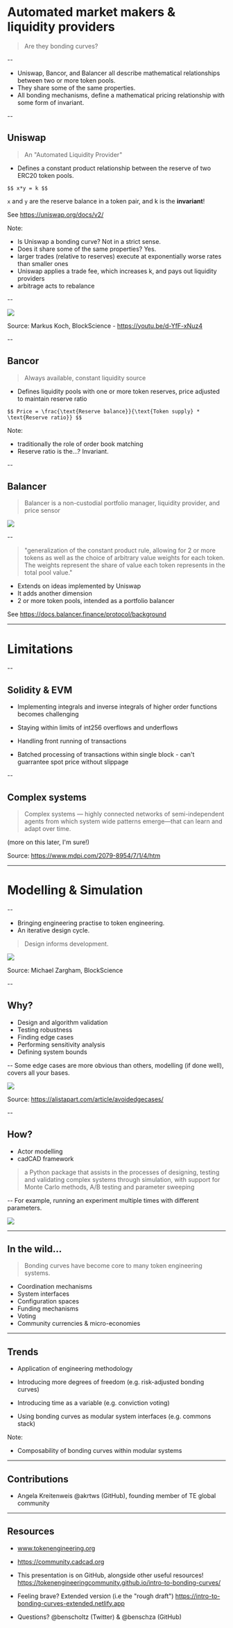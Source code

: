 # Automated market makers & liquidity providers
> Are they bonding curves?

--
* Uniswap, Bancor, and Balancer all describe mathematical relationships between two or more token pools.
* They share some of the same properties.
* All bonding mechanisms, define a mathematical pricing relationship with some form of invariant.

--
## Uniswap
> An "Automated Liquidity Provider"
* Defines a constant product relationship between the reserve of two ERC20 token pools.

``$$
x*y = k
$$``

`x` and `y` are the reserve balance in a token pair, and k is the **invariant**!

See https://uniswap.org/docs/v2/

Note:
* Is Uniswap a bonding curve? Not in a strict sense.
* Does it share some of the same properties? Yes.
* larger trades (relative to reserves) execute at exponentially worse rates than smaller ones
* Uniswap applies a trade fee, which increases k, and pays out liquidity providers
* arbitrage acts to rebalance

--
<p class="stretch"><img src="./assets/uniswap.png"></p>

Source:  Markus Koch, BlockScience - https://youtu.be/d-YfF-xNuz4

--
## Bancor
> Always available, constant liquidity source
* Defines liquidity pools with one or more token reserves, price adjusted to maintain reserve ratio

``$$
Price = \frac{\text{Reserve balance}}{\text{Token supply} * \text{Reserve ratio}}
$$``

Note:
* traditionally the role of order book matching
* Reserve ratio is the...? Invariant.

--
## Balancer
> Balancer is a non-custodial portfolio manager, liquidity provider, and price sensor

<p class="stretch"><img src="./assets/balancer.png"></p>

--
> "generalization of the constant product rule, allowing for 2 or more tokens as well as the choice of arbitrary value weights for each token. The weights represent the share of value each token represents in the total pool value."

* Extends on ideas implemented by Uniswap
* It adds another dimension
* 2 or more token pools, intended as a portfolio balancer

See https://docs.balancer.finance/protocol/background

---

# Limitations

--
## Solidity & EVM
* Implementing integrals and inverse integrals of higher order functions becomes challenging

* Staying within limits of int256 overflows and underflows

* Handling front running of transactions

* Batched processing of transactions within single block - can't guarrantee spot price without slippage

--
## Complex systems

> Complex systems — highly connected networks of semi-independent agents from which system wide patterns emerge—that can learn and adapt over time.
<!-- * Human social systems … capable of independent spontaneous, self-organization. -->
<!-- * Agents whose interactions result in self-organization, emergence, and adaptation. -->

(more on this later, I'm sure!)

Source: https://www.mdpi.com/2079-8954/7/1/4/htm

---
# Modelling & Simulation

--
* Bringing engineering practise to token engineering.
* An iterative design cycle.

> Design informs development.

<p class="stretch"><img src="./assets/design-development.png"></p>

Source: Michael Zargham, BlockScience

--
## Why?
* Design and algorithm validation
* Testing robustness
* Finding edge cases
* Performing sensitivity analysis
* Defining system bounds

--
Some edge cases are more obvious than others, modelling (if done well), covers all your bases.
<p class="stretch"><img src="./assets/avoid-edge-cases.jpg"></p>

Source: https://alistapart.com/article/avoidedgecases/

--
## How?
* Actor modelling
* cadCAD framework

> a Python package that assists in the processes of designing, testing and validating complex systems through simulation, with support for Monte Carlo methods, A/B testing and parameter sweeping

--
For example, running an experiment multiple times with different parameters.

<p class="stretch"><img src="./assets/parameter-sweep.png"></p>

---
## In the wild...
> Bonding curves have become core to many token engineering systems.

* Coordination mechanisms
* System interfaces
* Configuration spaces
* Funding mechanisms
* Voting
* Community currencies & micro-economies

<!-- --
* Commons Stack conviction voting
* Molecule markets
* SourceCred
* IXO Impact Bonds -->

---
## Trends
* Application of engineering methodology

* Introducing more degrees of freedom (e.g. risk-adjusted bonding curves)

* Introducing time as a variable (e.g. conviction voting)

* Using bonding curves as modular system interfaces (e.g. commons stack)

Note:
* Composability of bonding curves within modular systems

---
## Contributions
* Angela Kreitenweis @akrtws (GitHub), founding member of TE global community

---
## Resources
* www.tokenengineering.org
* https://community.cadcad.org

* This presentation is on GitHub, alongside other useful resources! https://tokenengineeringcommunity.github.io/intro-to-bonding-curves/

* Feeling brave? Extended version (i.e the "rough draft") https://intro-to-bonding-curves-extended.netlify.app

* Questions? @benscholtz (Twitter) & @benschza (GitHub)
